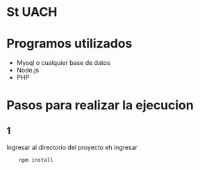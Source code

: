 # St UACH
# Programos utilizados
- Mysql o cualquier base de datos
- Node.js
- PHP
# Pasos para realizar la ejecucion

## 1
Ingresar al directorio del proyecto eh ingresar 
```
    npm install
```
